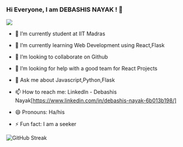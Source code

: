 

### Hi Everyone, I am DEBASHIS NAYAK ! 👋

![](https://activity-graph.herokuapp.com/graph?username=deb2000-sudo&theme=react-dark&hide_border=true&area=true)

- 🔭 I’m currently student at IIT Madras
- 🌱 I’m currently learning Web Development using React,Flask
- 👯 I’m looking to collaborate on Github
- 🤔 I’m looking for help with a good team for React Projects
- 💬 Ask me about Javascript,Python,Flask
- 📫 How to reach me: Linkedln - Debashis Nayak[https://www.linkedin.com/in/debashis-nayak-6b013b198/]
- 😄 Pronouns: Ha/his
- ⚡ Fun fact: I am a seeker

  <div align="center">

![GitHub Streak](https://v0-git-hub-streak-score-card-phi.vercel.app/api/card-with-avatar?username=21f3002231&theme=%7B%22backgroundColor%22%3A%22%231a1b27%22%2C%22textColor%22%3A%22%23ffffff%22%2C%22accentColor%22%3A%22%2300d4aa%22%2C%22borderColor%22%3A%22%2330363d%22%2C%22waterColor%22%3A%22%2300d4aa%22%2C%22streakColor%22%3A%22%23ff6b6b%22%7D)

</div>
